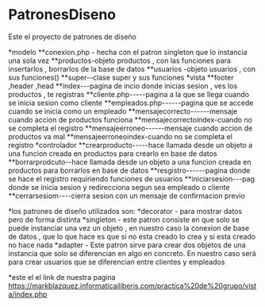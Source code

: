 # PatronesDiseno
Este el proyecto de patrones de diseño

*modelo 
  **conexion.php - hecha con el patron singleton que lo instancia una sola vez 
  **productos-objeto productos , con las funciones para insertarlos , borrarlos de la base de datos 
  **usuarios -objeto usuarios , con sus funciones() 
  **super--clase super y sus funciones
*vista 
  **footer ,header ,head 
  **index---pagina de incio donde inicias sesion , ves los productos , te registras 
  **cliente.php-----pagina a la que se llega cuando se inicia sesion como cliente 
  **empleados.php------pagina que se accede cuando se inicia como un empleado 
  **mensajecorrecto------mensaje cuando accion de productos funciona 
  **mensajecorrectoindex-cuando no se completa el registro 
  **mensajeerroneo------mensaje cuando accion de productos va mal 
  **mensajeerroneoindex-cuando no se completa el registro
*controlador
  **crearproducto-----hace llamada desde un objeto a una funcion creada en productos para crearlo en base de datos
  **borrarprodcuto--hace llamada desde un objeto a una funcion creada en productos para borrarlos en base de datos
  **resgistro------pagina donde se hace el registro requiriendo funciones de usuarios 
  **iniciarsesion---pag donde se inicia sesion y redirecciona segun sea empleado o cliente 
  **cerrarsesiom----cierra sesion con un mensaje de confirmacion previo

*los patrones de diseño utilizados son: 
  *decorator - para mostrar datos pero de forma distinta 
  *singleton - este patron consiste en que solo se puede instanciar una vez un objeto , en nuestro caso la conexion de base de datos , que lo que hace es que si no esta creado lo crea y si esta creado no hace nada 
    *adapter - Este patron sirve para crear dos objetos de una instancia que solo se diferencian en algo en concreto. En nuestro caso será para crear usuarios que se diferencian entre clientes y empleados

*este el el link de nuestra pagina https://markblazquez.informaticailiberis.com/practica%20de%20grupo/vista/index.php
